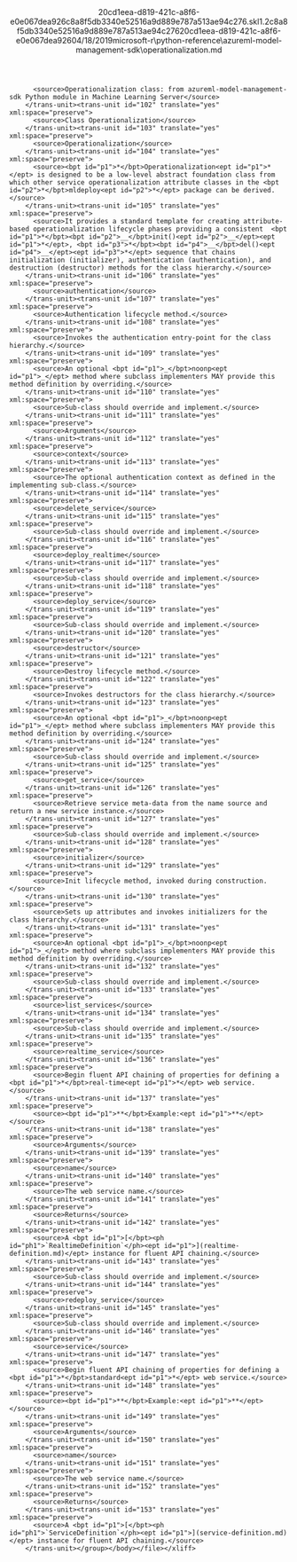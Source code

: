<?xml version="1.0"?><xliff version="1.2" xmlns="urn:oasis:names:tc:xliff:document:1.2" xmlns:xsi="http://www.w3.org/2001/XMLSchema-instance" xsi:schemaLocation="urn:oasis:names:tc:xliff:document:1.2 xliff-core-1.2-transitional.xsd"><file datatype="xml" original="operationalization.md" source-language="en-US" target-language="en-US"><header><tool tool-id="mdxliff" tool-name="mdxliff" tool-version="1.0-d1654b2" tool-company="Microsoft" /><xliffext:skl_file_name xmlns:xliffext="urn:microsoft:content:schema:xliffextensions">20cd1eea-d819-421c-a8f6-e0e067dea926c8a8f5db3340e52516a9d889e787a513ae94c276.skl</xliffext:skl_file_name><xliffext:version xmlns:xliffext="urn:microsoft:content:schema:xliffextensions">1.2</xliffext:version><xliffext:ms.openlocfilehash xmlns:xliffext="urn:microsoft:content:schema:xliffextensions">c8a8f5db3340e52516a9d889e787a513ae94c276</xliffext:ms.openlocfilehash><xliffext:ms.sourcegitcommit xmlns:xliffext="urn:microsoft:content:schema:xliffextensions">20cd1eea-d819-421c-a8f6-e0e067dea926</xliffext:ms.sourcegitcommit><xliffext:ms.lasthandoff xmlns:xliffext="urn:microsoft:content:schema:xliffextensions">04/18/2019</xliffext:ms.lasthandoff><xliffext:ms.openlocfilepath xmlns:xliffext="urn:microsoft:content:schema:xliffextensions">microsoft-r\python-reference\azureml-model-management-sdk\operationalization.md</xliffext:ms.openlocfilepath></header><body><group id="content" extype="content"><trans-unit id="101" translate="yes" xml:space="preserve" restype="x-metadata">
          <source>Operationalization class: from azureml-model-management-sdk Python module in Machine Learning Server</source>
        </trans-unit><trans-unit id="102" translate="yes" xml:space="preserve">
          <source>Class Operationalization</source>
        </trans-unit><trans-unit id="103" translate="yes" xml:space="preserve">
          <source>Operationalization</source>
        </trans-unit><trans-unit id="104" translate="yes" xml:space="preserve">
          <source><bpt id="p1">*</bpt>Operationalization<ept id="p1">*</ept> is designed to be a low-level abstract foundation class from which other service operationalization attribute classes in the <bpt id="p2">*</bpt>mldeploy<ept id="p2">*</ept> package can be derived.</source>
        </trans-unit><trans-unit id="105" translate="yes" xml:space="preserve">
          <source>It provides a standard template for creating attribute-based operationalization lifecycle phases providing a consistent  <bpt id="p1">*</bpt><bpt id="p2">__</bpt>init()<ept id="p2">__</ept><ept id="p1">*</ept>, <bpt id="p3">*</bpt><bpt id="p4">__</bpt>del()<ept id="p4">__</ept><ept id="p3">*</ept> sequence that chains initialization (initializer), authentication (authentication), and destruction (destructor) methods for the class hierarchy.</source>
        </trans-unit><trans-unit id="106" translate="yes" xml:space="preserve">
          <source>authentication</source>
        </trans-unit><trans-unit id="107" translate="yes" xml:space="preserve">
          <source>Authentication lifecycle method.</source>
        </trans-unit><trans-unit id="108" translate="yes" xml:space="preserve">
          <source>Invokes the authentication entry-point for the class hierarchy.</source>
        </trans-unit><trans-unit id="109" translate="yes" xml:space="preserve">
          <source>An optional <bpt id="p1">_</bpt>noonp<ept id="p1">_</ept> method where subclass implementers MAY provide this method definition by overriding.</source>
        </trans-unit><trans-unit id="110" translate="yes" xml:space="preserve">
          <source>Sub-class should override and implement.</source>
        </trans-unit><trans-unit id="111" translate="yes" xml:space="preserve">
          <source>Arguments</source>
        </trans-unit><trans-unit id="112" translate="yes" xml:space="preserve">
          <source>context</source>
        </trans-unit><trans-unit id="113" translate="yes" xml:space="preserve">
          <source>The optional authentication context as defined in the implementing sub-class.</source>
        </trans-unit><trans-unit id="114" translate="yes" xml:space="preserve">
          <source>delete_service</source>
        </trans-unit><trans-unit id="115" translate="yes" xml:space="preserve">
          <source>Sub-class should override and implement.</source>
        </trans-unit><trans-unit id="116" translate="yes" xml:space="preserve">
          <source>deploy_realtime</source>
        </trans-unit><trans-unit id="117" translate="yes" xml:space="preserve">
          <source>Sub-class should override and implement.</source>
        </trans-unit><trans-unit id="118" translate="yes" xml:space="preserve">
          <source>deploy_service</source>
        </trans-unit><trans-unit id="119" translate="yes" xml:space="preserve">
          <source>Sub-class should override and implement.</source>
        </trans-unit><trans-unit id="120" translate="yes" xml:space="preserve">
          <source>destructor</source>
        </trans-unit><trans-unit id="121" translate="yes" xml:space="preserve">
          <source>Destroy lifecycle method.</source>
        </trans-unit><trans-unit id="122" translate="yes" xml:space="preserve">
          <source>Invokes destructors for the class hierarchy.</source>
        </trans-unit><trans-unit id="123" translate="yes" xml:space="preserve">
          <source>An optional <bpt id="p1">_</bpt>noonp<ept id="p1">_</ept> method where subclass implementers MAY provide this method definition by overriding.</source>
        </trans-unit><trans-unit id="124" translate="yes" xml:space="preserve">
          <source>Sub-class should override and implement.</source>
        </trans-unit><trans-unit id="125" translate="yes" xml:space="preserve">
          <source>get_service</source>
        </trans-unit><trans-unit id="126" translate="yes" xml:space="preserve">
          <source>Retrieve service meta-data from the name source and return a new service instance.</source>
        </trans-unit><trans-unit id="127" translate="yes" xml:space="preserve">
          <source>Sub-class should override and implement.</source>
        </trans-unit><trans-unit id="128" translate="yes" xml:space="preserve">
          <source>initializer</source>
        </trans-unit><trans-unit id="129" translate="yes" xml:space="preserve">
          <source>Init lifecycle method, invoked during construction.</source>
        </trans-unit><trans-unit id="130" translate="yes" xml:space="preserve">
          <source>Sets up attributes and invokes initializers for the class hierarchy.</source>
        </trans-unit><trans-unit id="131" translate="yes" xml:space="preserve">
          <source>An optional <bpt id="p1">_</bpt>noonp<ept id="p1">_</ept> method where subclass implementers MAY provide this method definition by overriding.</source>
        </trans-unit><trans-unit id="132" translate="yes" xml:space="preserve">
          <source>Sub-class should override and implement.</source>
        </trans-unit><trans-unit id="133" translate="yes" xml:space="preserve">
          <source>list_services</source>
        </trans-unit><trans-unit id="134" translate="yes" xml:space="preserve">
          <source>Sub-class should override and implement.</source>
        </trans-unit><trans-unit id="135" translate="yes" xml:space="preserve">
          <source>realtime_service</source>
        </trans-unit><trans-unit id="136" translate="yes" xml:space="preserve">
          <source>Begin fluent API chaining of properties for defining a <bpt id="p1">*</bpt>real-time<ept id="p1">*</ept> web service.</source>
        </trans-unit><trans-unit id="137" translate="yes" xml:space="preserve">
          <source><bpt id="p1">**</bpt>Example:<ept id="p1">**</ept></source>
        </trans-unit><trans-unit id="138" translate="yes" xml:space="preserve">
          <source>Arguments</source>
        </trans-unit><trans-unit id="139" translate="yes" xml:space="preserve">
          <source>name</source>
        </trans-unit><trans-unit id="140" translate="yes" xml:space="preserve">
          <source>The web service name.</source>
        </trans-unit><trans-unit id="141" translate="yes" xml:space="preserve">
          <source>Returns</source>
        </trans-unit><trans-unit id="142" translate="yes" xml:space="preserve">
          <source>A <bpt id="p1">[</bpt><ph id="ph1">`RealtimeDefinition`</ph><ept id="p1">](realtime-definition.md)</ept> instance for fluent API chaining.</source>
        </trans-unit><trans-unit id="143" translate="yes" xml:space="preserve">
          <source>Sub-class should override and implement.</source>
        </trans-unit><trans-unit id="144" translate="yes" xml:space="preserve">
          <source>redeploy_service</source>
        </trans-unit><trans-unit id="145" translate="yes" xml:space="preserve">
          <source>Sub-class should override and implement.</source>
        </trans-unit><trans-unit id="146" translate="yes" xml:space="preserve">
          <source>service</source>
        </trans-unit><trans-unit id="147" translate="yes" xml:space="preserve">
          <source>Begin fluent API chaining of properties for defining a <bpt id="p1">*</bpt>standard<ept id="p1">*</ept> web service.</source>
        </trans-unit><trans-unit id="148" translate="yes" xml:space="preserve">
          <source><bpt id="p1">**</bpt>Example:<ept id="p1">**</ept></source>
        </trans-unit><trans-unit id="149" translate="yes" xml:space="preserve">
          <source>Arguments</source>
        </trans-unit><trans-unit id="150" translate="yes" xml:space="preserve">
          <source>name</source>
        </trans-unit><trans-unit id="151" translate="yes" xml:space="preserve">
          <source>The web service name.</source>
        </trans-unit><trans-unit id="152" translate="yes" xml:space="preserve">
          <source>Returns</source>
        </trans-unit><trans-unit id="153" translate="yes" xml:space="preserve">
          <source>A <bpt id="p1">[</bpt><ph id="ph1">`ServiceDefinition`</ph><ept id="p1">](service-definition.md)</ept> instance for fluent API chaining.</source>
        </trans-unit></group></body></file></xliff>